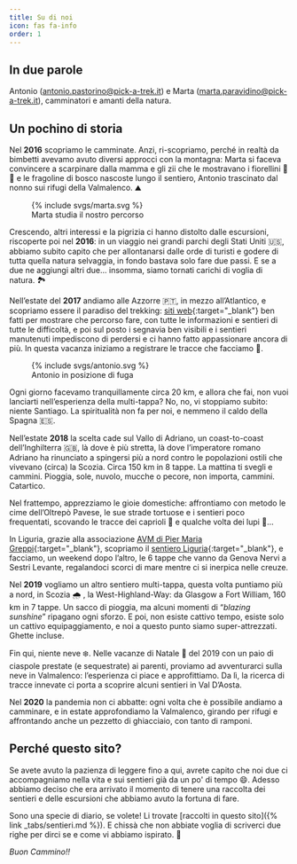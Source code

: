 ```yaml
---
title: Su di noi
icon: fas fa-info
order: 1
---
```


## In due parole

Antonio ([antonio.pastorino@pick-a-trek.it](mailto:antonio.pastorino@pick-a-trek.it)) e Marta ([marta.paravidino@pick-a-trek.it](mailto:marta.paravidino@pick-a-trek.it)), camminatori e amanti della natura.

## Un pochino di storia

Nel **2016** scopriamo le camminate. Anzi, ri-scopriamo, perché in realtà da bimbetti avevamo avuto diversi approcci con la montagna: Marta si faceva convincere a scarpinare dalla mamma e gli zii che le mostravano i fiorellini :cherry_blossom: :hibiscus: e le fragoline di bosco nascoste lungo il sentiero, Antonio trascinato dal nonno sui rifugi della Valmalenco. :mountain:

<figure class="pickatrek--illustration_left pickatrek--illustration">
  {% include svgs/marta.svg %}
  <figcaption class="text-muted text-center">Marta studia il nostro percorso</figcaption>
</figure>

Crescendo, altri interessi e la pigrizia ci hanno distolto dalle escursioni, riscoperte poi nel **2016**: in un viaggio nei grandi parchi degli Stati Uniti :us:, abbiamo subito capito che per allontanarsi dalle orde di turisti e godere di tutta quella natura selvaggia, in fondo bastava solo fare due passi. E se a due ne aggiungi altri due... insomma, siamo tornati carichi di voglia di natura. :national_park:

Nell’estate del **2017** andiamo alle Azzorre :portugal:, in mezzo all’Atlantico, e scopriamo essere il paradiso del trekking: [siti web](http://trails.visitazores.com/en){:target="_blank"} ben fatti per mostrare che percorso fare, con tutte le informazioni e sentieri di tutte le difficoltà, e poi sul posto i segnavia ben visibili e i sentieri manutenuti impediscono di perdersi e ci hanno fatto appassionare ancora di più. In questa vacanza iniziamo a registrare le tracce che facciamo :round_pushpin:.

<figure class="pickatrek--illustration_right pickatrek--illustration">
{% include svgs/antonio.svg %}
  <figcaption class="text-muted text-center">Antonio in posizione di fuga</figcaption>
</figure>

Ogni giorno facevamo tranquillamente circa 20 km, e allora che fai, non vuoi lanciarti nell’esperienza della multi-tappa? No, no, vi stoppiamo subito: niente Santiago. La spiritualità non fa per noi, e nemmeno il caldo della Spagna :es:.

Nell’estate **2018** la scelta cade sul Vallo di Adriano, un coast-to-coast dell’Inghilterra :gb:, là dove è più stretta, là dove l’imperatore romano Adriano ha rinunciato a spingersi più a nord contro le popolazioni ostili che vivevano (circa) la Scozia. Circa 150 km in 8 tappe. La mattina ti svegli e cammini. Pioggia, sole, nuvolo, mucche o pecore, non importa, cammini. Catartico.

Nel frattempo, apprezziamo le gioie domestiche: affrontiamo con metodo le cime dell’Oltrepò Pavese, le sue strade tortuose e i sentieri poco frequentati, scovando le tracce dei caprioli :deer: e qualche volta dei lupi :wolf:...

In Liguria, grazie alla associazione [AVM di Pier Maria Greppi](https://sites.google.com/view/avm-trekking){:target="_blank"}, scopriamo il [sentiero Liguria](http://www.beactiveliguria.it/it/beactive/a-piedi/sentiero-liguria.html){:target="_blank"}, e facciamo, un weekend dopo l’altro, le 6 tappe che vanno da Genova Nervi a Sestri Levante, regalandoci scorci di mare mentre ci si inerpica nelle creuze.

Nel **2019** vogliamo un altro sentiero multi-tappa, questa volta puntiamo più a nord, in Scozia :cloud_with_rain: , la West-Highland-Way: da Glasgow a Fort William, 160 km in 7 tappe. Un sacco di pioggia, ma alcuni momenti di “_blazing sunshine_” ripagano ogni sforzo. E poi, non esiste cattivo tempo, esiste solo un cattivo equipaggiamento, e noi a questo punto siamo super-attrezzati. Ghette incluse.

Fin qui, niente neve :snowflake:. Nelle vacanze di Natale :santa: del 2019 con un paio di ciaspole prestate (e sequestrate) ai parenti, proviamo ad avventurarci sulla neve in Valmalenco: l’esperienza ci piace e approfittiamo. Da lì, la ricerca di tracce innevate ci porta a scoprire alcuni sentieri in Val D’Aosta.

Nel **2020** la pandemia non ci abbatte: ogni volta che è possibile andiamo a camminare, e in estate approfondiamo la Valmalenco, girando per rifugi e affrontando anche un pezzetto di ghiacciaio, con tanto di ramponi.


## Perché questo sito?

Se avete avuto la pazienza di leggere fino a qui, avrete capito che noi due ci accompagniamo nella vita e sui sentieri già da un po' di tempo :smile:. Adesso abbiamo deciso che era arrivato il momento di tenere una raccolta dei sentieri e delle escursioni che abbiamo avuto la fortuna di fare.

Sono una specie di diario, se volete! Li trovate [raccolti in questo sito]({% link _tabs/sentieri.md %}). E chissà che non abbiate voglia di scriverci due righe per dirci se e come vi abbiamo ispirato. :muscle:

_Buon Cammino!!_

